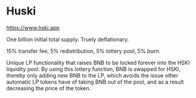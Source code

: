 # Huski
https://www.hski.app

One billion initial total supply. Truely deflationary. 

15% transfer fee, 5% redistribution, 5% lottery pool, 5% burn.

Unique LP functionality that raises BNB to be locked forever into the HSKI liquidity pool. By using this lottery function, BNB is swapped for HSKI, thereby only adding new BNB to the LP, which avoids the issue other automatic LP tokens have of taking BNB out of the pool, and as a result decreasing the price of the token.
